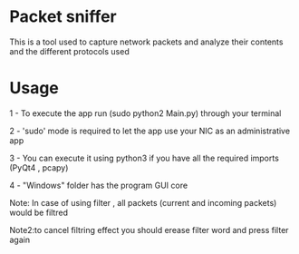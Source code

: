 # Packet sniffer

This is a tool used to capture network packets and analyze their contents and the different protocols used

# Usage

1 - To execute the app run (sudo python2 Main.py) through your terminal

2 - 'sudo' mode is required to let the app use your NIC as an administrative app

3 - You can execute it using python3 if you have all the required imports (PyQt4 , pcapy)

4 - "Windows" folder has the program GUI core 

Note: In case of using filter , all packets (current and incoming packets) would be filtred

Note2:to cancel filtring effect you should erease filter word and press filter again



